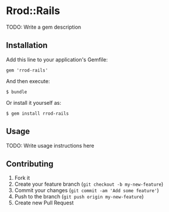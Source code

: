 # Rrod::Rails

TODO: Write a gem description

## Installation

Add this line to your application's Gemfile:

    gem 'rrod-rails'

And then execute:

    $ bundle

Or install it yourself as:

    $ gem install rrod-rails

## Usage

TODO: Write usage instructions here

## Contributing

1. Fork it
2. Create your feature branch (`git checkout -b my-new-feature`)
3. Commit your changes (`git commit -am 'Add some feature'`)
4. Push to the branch (`git push origin my-new-feature`)
5. Create new Pull Request
